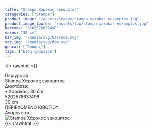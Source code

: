 ```yaml
---
title: "Stampa Χάρακας εύκαμπτος"
categories: ["Stampa"]
product_image: "/assets/images/stampa-xarakas-eukamptos.jpg"
product_image_lowres: "/assets/low/stampa-xarakas-eukamptos.jpg"
barcode: "5202576637498"
varos: "30 cm"
bar_img: "/media/svg/barcode.svg"
var_img: "/media/svg/dcm.svg"
gencat: ["Όροφος"]
tags: ["Είδη γραφείου"]
---
```

{{< rawhtml >}}

<div class="sload698"><div class="product"><div id="sistatika">Περιγραφή:</div><div class="alltext">Stampa Χάρακας εύκαμπτος</div><div id="loipa">Διαστάσεις</div><div class="alltext">• Χάρακας: 30 cm</div><div id="barcode"><div id="barimage1"></div><span id="bartext">5202576637498</span></div><div id="varos"><div id="dimimg"></div><span id="varostext">30 cm</span></div><div id="kivotio">ΠΕΡΙΕΧΟΜΕΝΟ ΚΙΒΩΤΙΟΥ:<br>Αναμένεται</div><div class="pimg"><img alt="Stampa Χάρακας εύκαμπτος" title="Stampa Χάρακας εύκαμπτος" src="/assets/images/stampa-xarakas-eukamptos.jpg"></div></div></div>
{{< /rawhtml >}}


